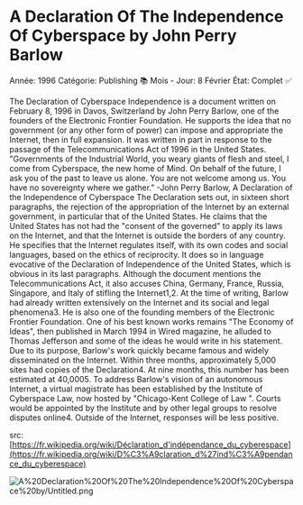 # A Declaration Of The Independence Of Cyberspace by John Perry Barlow

Année: 1996
Catégorie: Publishing 📚
Mois - Jour: 8 Février
État: Complet ✅

The Declaration of Cyberspace Independence is a document written on February 8, 1996 in Davos, Switzerland by John Perry Barlow, one of the founders of the Electronic Frontier Foundation. He supports the idea that no government (or any other form of power) can impose and appropriate the Internet, then in full expansion. It was written in part in response to the passage of the Telecommunications Act of 1996 in the United States.
"Governments of the Industrial World, you weary giants of flesh and steel, I come from Cyberspace, the new home of Mind. On behalf of the future, I ask you of the past to leave us alone. You are not welcome among us. You have no sovereignty where we gather." -John Perry Barlow, A Declaration of the Independence of Cyberspace
The Declaration sets out, in sixteen short paragraphs, the rejection of the appropriation of the Internet by an external government, in particular that of the United States. He claims that the United States has not had the "consent of the governed" to apply its laws on the Internet, and that the Internet is outside the borders of any country. He specifies that the Internet regulates itself, with its own codes and social languages, based on the ethics of reciprocity. It does so in language evocative of the Declaration of Independence of the United States, which is obvious in its last paragraphs. Although the document mentions the Telecommunications Act, it also accuses China, Germany, France, Russia, Singapore, and Italy of stifling the Internet1,2.
At the time of writing, Barlow had already written extensively on the Internet and its social and legal phenomena3. He is also one of the founding members of the Electronic Frontier Foundation. One of his best known works remains "The Economy of Ideas", then published in March 1994 in Wired magazine, he alluded to Thomas Jefferson and some of the ideas he would write in his statement.
Due to its purpose, Barlow's work quickly became famous and widely disseminated on the Internet. Within three months, approximately 5,000 sites had copies of the Declaration4. At nine months, this number has been estimated at 40,0005. To address Barlow's vision of an autonomous Internet, a virtual magistrate has been established by the Institute of Cyberspace Law, now hosted by "Chicago-Kent College of Law ". Courts would be appointed by the Institute and by other legal groups to resolve disputes online4. Outside of the Internet, responses will be less positive.

src: [https://fr.wikipedia.org/wiki/Déclaration_d'indépendance_du_cyberespace](https://fr.wikipedia.org/wiki/D%C3%A9claration_d%27ind%C3%A9pendance_du_cyberespace)

![A%20Declaration%20Of%20The%20Independence%20Of%20Cyberspace%20by/Untitled.png](A%20Declaration%20Of%20The%20Independence%20Of%20Cyberspace%20by/Untitled.png)